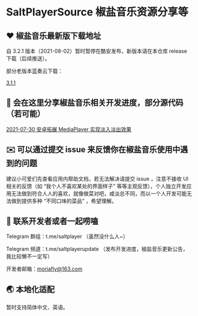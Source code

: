 # SaltPlayerSource 椒盐音乐资源分享等

## ❤️ 椒盐音乐最新版下载地址

自 3.2.1 版本（2021-08-02）暂时暂停在酷安发布，新版本请在本仓库 release 下载（后续推送）。

部分老版本蓝奏云下载：

[3.1.1](https://foyou.lanzoui.com/iV8hls1s17a)

## 🌈 会在这里分享椒盐音乐相关开发进度，部分源代码（若可能）

[2021-07-30 安卓拓展 MediaPlayer 实现淡入淡出效果](https://blog.csdn.net/Moriafly/article/details/119251186)

## ✉️ 可以通过提交 issue 来反馈你在椒盐音乐使用中遇到的问题

建议小可爱们先查看应用内帮助文档，若无法解决请提交 issue ，注意不接收 UI 相关的反馈（如 “我个人不喜欢某处的界面样子” 等等主观反馈），个人独立开发应用无法做到符合人人的喜欢，就像做菜对吧，咸淡总不同，而以一个人开发可能无法做到提供多种 “不同口味的菜品” ，希望理解。

## 📧 联系开发者或者一起唠嗑

Telegram 群组：t.me/saltplayer （虽然没什么人~）

Telegram 频道：t.me/saltplayerupdate （发布开发进度，椒盐音乐更新公告，我比较懒不一定写）

开发者邮箱：moriafly@163.com

## 🌏 本地化适配

暂时支持简体中文、英语。